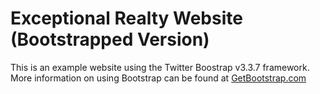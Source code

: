 # Exceptional Realty Website (Bootstrapped Version)

This is an example website using the Twitter Boostrap v3.3.7 framework.
More information on using Bootstrap can be found at
[GetBootstrap.com](http://getbootstrap.com)
